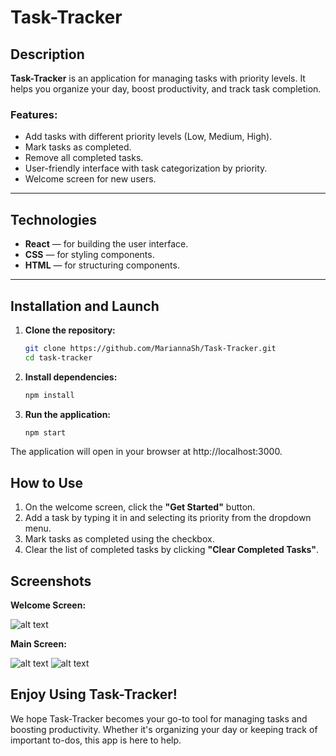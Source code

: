# Task-Tracker

## Description

**Task-Tracker** is an application for managing tasks with priority levels. It helps you organize your day, boost productivity, and track task completion.

### Features:
- Add tasks with different priority levels (Low, Medium, High).
- Mark tasks as completed.
- Remove all completed tasks.
- User-friendly interface with task categorization by priority.
- Welcome screen for new users.

---

## Technologies

- **React** — for building the user interface.
- **CSS** — for styling components.
- **HTML** — for structuring components.

---

## Installation and Launch

1. **Clone the repository:**
   ```bash
   git clone https://github.com/MariannaSh/Task-Tracker.git
   cd task-tracker
2. **Install dependencies:**
    ```bash
    npm install
3. **Run the application:**
   
    ```bash
    npm start
The application will open in your browser at http://localhost:3000.

## How to Use
1. On the welcome screen, click the **"Get Started"** button.
2. Add a task by typing it in and selecting its priority from the dropdown menu.
3. Mark tasks as completed using the checkbox.
4. Clear the list of completed tasks by clicking **"Clear Completed Tasks"**.

## Screenshots
**Welcome Screen:**

![alt text](image.png)

**Main Screen:**

![alt text](image-1.png)
![alt text](image-2.png)

## Enjoy Using Task-Tracker!
We hope Task-Tracker becomes your go-to tool for managing tasks and boosting productivity. Whether it's organizing your day or keeping track of important to-dos, this app is here to help.